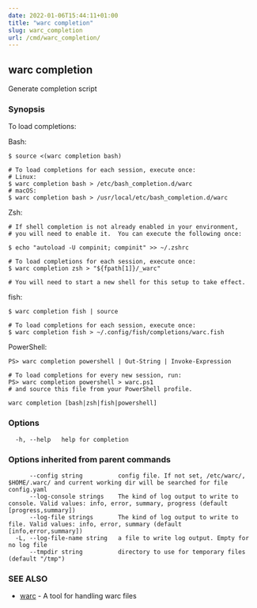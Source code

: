 ```yaml
---
date: 2022-01-06T15:44:11+01:00
title: "warc completion"
slug: warc_completion
url: /cmd/warc_completion/
---
```

## warc completion

Generate completion script

### Synopsis

To load completions:

Bash:

    $ source <(warc completion bash)

    # To load completions for each session, execute once:
    # Linux:
    $ warc completion bash > /etc/bash_completion.d/warc
    # macOS:
    $ warc completion bash > /usr/local/etc/bash_completion.d/warc

Zsh:

    # If shell completion is not already enabled in your environment,
    # you will need to enable it.  You can execute the following once:

    $ echo "autoload -U compinit; compinit" >> ~/.zshrc

    # To load completions for each session, execute once:
    $ warc completion zsh > "${fpath[1]}/_warc"

    # You will need to start a new shell for this setup to take effect.

fish:

    $ warc completion fish | source

    # To load completions for each session, execute once:
    $ warc completion fish > ~/.config/fish/completions/warc.fish

PowerShell:

    PS> warc completion powershell | Out-String | Invoke-Expression

    # To load completions for every new session, run:
    PS> warc completion powershell > warc.ps1
    # and source this file from your PowerShell profile.


```
warc completion [bash|zsh|fish|powershell]
```

### Options

```
  -h, --help   help for completion
```

### Options inherited from parent commands

```
      --config string          config file. If not set, /etc/warc/, $HOME/.warc/ and current working dir will be searched for file config.yaml
      --log-console strings    The kind of log output to write to console. Valid values: info, error, summary, progress (default [progress,summary])
      --log-file strings       The kind of log output to write to file. Valid values: info, error, summary (default [info,error,summary])
  -L, --log-file-name string   a file to write log output. Empty for no log file
      --tmpdir string          directory to use for temporary files (default "/tmp")
```

### SEE ALSO

* [warc](../warc/)	 - A tool for handling warc files

